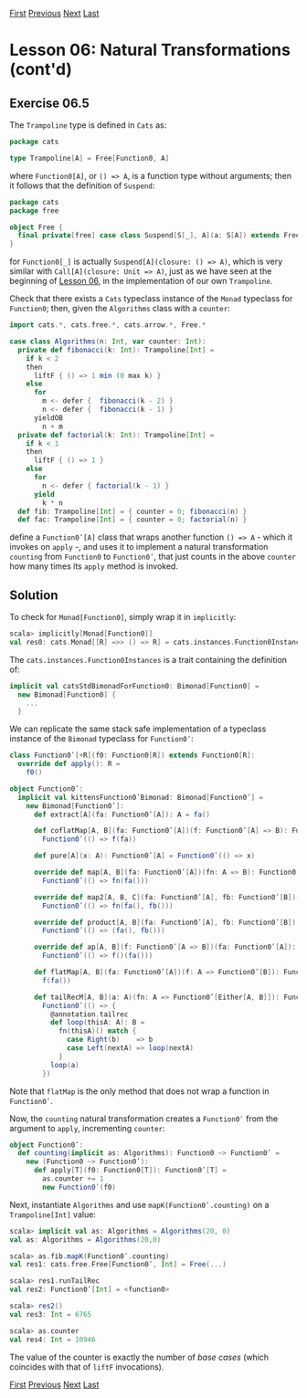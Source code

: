 [First](https://github.com/sjbiaga/kittens/blob/main/nat-2-trampoline/README.md) [Previous](https://github.com/sjbiaga/kittens/blob/main/expr-eert/README.md) [Next](https://github.com/sjbiaga/kittens/blob/main/eval-2-expr-tree/README.md) [Last](https://github.com/sjbiaga/kittens/blob/main/nat-4-list/README.md)

Lesson 06: Natural Transformations (cont'd)
===========================================

Exercise 06.5
-------------

The `Trampoline` type is defined in `Cats` as:

```Scala
package cats

type Trampoline[A] = Free[Function0, A]
```

where `Function0[A]`, or `() => A`, is a function type without arguments; then it follows that the definition of `Suspend`:

```Scala
package cats
package free

object Free {
  final private[free] case class Suspend[S[_], A](a: S[A]) extends Free[S, A]
}
```

for `Function0[_]` is actually `Suspend[A](closure: () => A)`, which is very similar with `Call[A](closure: Unit => A)`, just
as we have seen at the beginning of [Lesson 06](https://github.com/sjbiaga/kittens/blob/main/nat-2-trampoline/README.md), in
the implementation of our own `Trampoline`.

Check that there exists a `Cats` typeclass instance of the `Monad` typeclass for `Function0`; then, given the `Algorithms`
class with a `counter`:

```Scala
import cats.*, cats.free.*, cats.arrow.*, Free.*

case class Algorithms(n: Int, var counter: Int):
  private def fibonacci(k: Int): Trampoline[Int] =
    if k < 2
    then
      liftF { () => 1 min (0 max k) }
    else
      for
        m <- defer {  fibonacci(k - 2) }
        n <- defer {  fibonacci(k - 1) }
      yieldOB
        n + m
  private def factorial(k: Int): Trampoline[Int] =
    if k < 1
    then
      liftF { () => 1 }
    else
      for
        n <- defer { factorial(k - 1) }
      yield
        k * n
  def fib: Trampoline[Int] = { counter = 0; fibonacci(n) }
  def fac: Trampoline[Int] = { counter = 0; factorial(n) }
```

define a `Function0ʹ[A]` class that wraps another function `() => A` - which it invokes on `apply` -, and uses it to implement
a natural transformation `counting` from `Function0` to `Function0ʹ`, that just counts in the above `counter` how many times
its `apply` method is invoked.

Solution
--------

To check for `Monad[Function0]`, simply wrap it in `implicitly`:

```scala
scala> implicitly[Monad[Function0]]
val res0: cats.Monad[[R] =>> () => R] = cats.instances.Function0Instances$$anon$4@11e36e5c
```

The `cats.instances.Function0Instances` is a trait containing the definition of:

```Scala
implicit val catsStdBimonadForFunction0: Bimonad[Function0] =
  new Bimonad[Function0] {
    ...
  }
```

We can replicate the same stack safe implementation of a typeclass instance of the `Bimonad` typeclass for `Function0ʹ`:

```Scala
class Function0ʹ[+R](f0: Function0[R]) extends Function0[R]:
  override def apply(): R =
    f0()

object Function0ʹ:
  implicit val kittensFunction0ʹBimonad: Bimonad[Function0ʹ] =
    new Bimonad[Function0ʹ]:
      def extract[A](fa: Function0ʹ[A]): A = fa()

      def coflatMap[A, B](fa: Function0ʹ[A])(f: Function0ʹ[A] => B): Function0ʹ[B] =
        Function0ʹ(() => f(fa))

      def pure[A](x: A): Function0ʹ[A] = Function0ʹ(() => x)

      override def map[A, B](fa: Function0ʹ[A])(fn: A => B): Function0ʹ[B] =
        Function0ʹ(() => fn(fa()))

      override def map2[A, B, C](fa: Function0ʹ[A], fb: Function0ʹ[B])(fn: (A, B) => C): Function0ʹ[C] =
        Function0ʹ(() => fn(fa(), fb()))

      override def product[A, B](fa: Function0ʹ[A], fb: Function0ʹ[B]): Function0ʹ[(A, B)] =
        Function0ʹ(() => (fa(), fb()))

      override def ap[A, B](f: Function0ʹ[A => B])(fa: Function0ʹ[A]): Function0ʹ[B] =
        Function0ʹ(() => f()(fa()))

      def flatMap[A, B](fa: Function0ʹ[A])(f: A => Function0ʹ[B]): Function0ʹ[B] =
        f(fa())

      def tailRecM[A, B](a: A)(fn: A => Function0ʹ[Either[A, B]]): Function0ʹ[B] =
        Function0ʹ(() => {
          @annotation.tailrec
          def loop(thisA: A): B =
            fn(thisA)() match {
              case Right(b)    => b
              case Left(nextA) => loop(nextA)
            }
          loop(a)
        })
```

Note that `flatMap` is the only method that does not wrap a function in `Function0ʹ`.

Now, the `counting` natural transformation creates a `Function0ʹ` from the argument to `apply`, incrementing `counter`:

```Scala
object Function0ʹ:
  def counting(implicit as: Algorithms): Function0 ~> Function0ʹ =
    new (Function0 ~> Function0ʹ):
      def apply[T](f0: Function0[T]): Function0ʹ[T] =
        as.counter += 1
        new Function0ʹ(f0)
```

Next, instantiate `Algorithms` and use `mapK(Function0ʹ.counting)` on a `Trampoline[Int]` value:

```scala
scala> implicit val as: Algorithms = Algorithms(20, 0)
val as: Algorithms = Algorithms(20,0)

scala> as.fib.mapK(Function0ʹ.counting)
val res1: cats.free.Free[Function0ʹ, Int] = Free(...)

scala> res1.runTailRec
val res2: Function0ʹ[Int] = <function0>

scala> res2()
val res3: Int = 6765

scala> as.counter
val res4: Int = 10946
```

The value of the counter is exactly the number of _base cases_ (which coincides with that of `liftF` invocations).

[First](https://github.com/sjbiaga/kittens/blob/main/nat-2-trampoline/README.md) [Previous](https://github.com/sjbiaga/kittens/blob/main/expr-eert/README.md) [Next](https://github.com/sjbiaga/kittens/blob/main/eval-2-expr-tree/README.md) [Last](https://github.com/sjbiaga/kittens/blob/main/nat-4-list/README.md)
